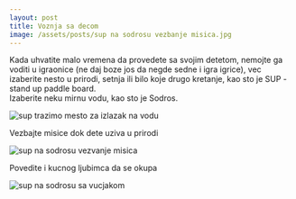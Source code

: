 ```yaml
---
layout: post
title: Voznja sa decom
image: /assets/posts/sup na sodrosu vezbanje misica.jpg
---
```


<p>
Kada uhvatite malo vremena da provedete sa svojim detetom, nemojte ga voditi u igraonice (ne daj boze jos da negde sedne i igra igrice), vec izaberite nesto u
prirodi, setnja ili bilo koje drugo kretanje, kao sto je SUP - stand up paddle board.
<br>
  Izaberite neku mirnu vodu, kao sto je Sodros.
</p>
<img src='/assets/posts/sup trazimo mesto za izlazak na vodu.jpg' title='sup trazimo mesto za izlazak na vodu' alt='sup trazimo mesto za izlazak na vodu'>
<p>
  Vezbajte misice dok dete uziva u prirodi
</p>
<img src='{{ page.image }}' title='sup na sodrosu vezvanje misica' alt='sup na sodrosu vezvanje misica'>
<p>
  Povedite i kucnog ljubimca da se okupa
</p>
<img src='/assets/posts/sup na sodrosu sa vucjakom.jpg' title='sup na sodrosu sa vucjakom' alt='sup na sodrosu sa vucjakom'>
